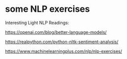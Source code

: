 # some NLP exercises

Interesting Light NLP Readings:

https://openai.com/blog/better-language-models/

https://realpython.com/python-nltk-sentiment-analysis/

https://www.machinelearningplus.com/nlp/nlp-exercises/
